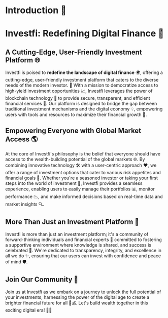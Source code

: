 # Introduction 🌟

# Investfi: Redefining Digital Finance 🚀

## A Cutting-Edge, User-Friendly Investment Platform 🌐

Investfi is poised to **redefine the landscape of digital finance** 🌍, offering a cutting-edge, user-friendly investment platform that caters to the diverse needs of the modern investor. 🌟 With a mission to democratize access to high-yield investment opportunities 📈, Investfi leverages the power of blockchain technology 🔗 to provide secure, transparent, and efficient financial services 💼. Our platform is designed to bridge the gap between traditional investment mechanisms and the digital economy 💡, empowering users with tools and resources to maximize their financial growth 🚀.

## Empowering Everyone with Global Market Access 🌎

At the core of Investfi's philosophy is the belief that everyone should have access to the wealth-building potential of the global markets 🌐. By combining innovative technology 🛠️ with a user-centric approach ❤️, we offer a range of investment options that cater to various risk appetites and financial goals 🎯. Whether you're a seasoned investor or taking your first steps into the world of investment 👣, Investfi provides a seamless experience, enabling users to easily manage their portfolios 📊, monitor performance 📉, and make informed decisions based on real-time data and market insights 🔍.

## More Than Just an Investment Platform 🌟

Investfi is more than just an investment platform; it's a community of forward-thinking individuals and financial experts 🤝 committed to fostering a supportive environment where knowledge is shared, and success is celebrated 🎉. We're dedicated to transparency, integrity, and excellence in all we do ✨, ensuring that our users can invest with confidence and peace of mind 🛡️.

## Join Our Community 🚀

Join us at Investfi as we embark on a journey to unlock the full potential of your investments, harnessing the power of the digital age to create a brighter financial future for all 🌈💰. Let's build wealth together in this exciting digital era! 🌟🚀





